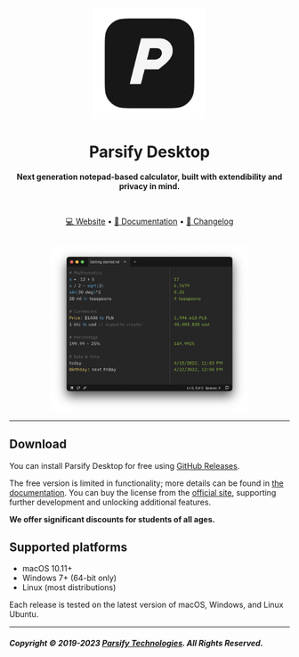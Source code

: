 <div align="center">
	<br>
	<br>
	<a href="https://parsify.app/?ref=gh" target="_blank" rel="noreferrer noopener">
		<img src="icon.png" width="200" height="200">
	</a>
	<h1>Parsify Desktop</h1>
	<p>
		<b>Next generation notepad-based calculator, built with extendibility and privacy in mind.</b>
	</p>
	<br>
	<p>
		<a href="https://parsify.app">💻 Website</a>
		•
		<a href="https://docs.parsify.app">📄 Documentation</a>
		•
		<a href="https://headwayapp.co/parsify-changelog">📝 Changelog</a>
	</p>
	<br>
	<a href="https://parsify.app/?ref=gh" target="_blank" rel="noreferrer noopener">
		<img src="screenshot.png" width="70%">
	</a>
</div>

---

## Download

You can install Parsify Desktop for free using [GitHub Releases](https://github.com/parsify-dev/desktop/releases).

The free version is limited in functionality; more details can be found in [the documentation](https://docs.parsify.app/miscellaneous/free-vs-activated). You can buy the license from the [official site](https://parsify.app), supporting further development and unlocking additional features. 

**We offer significant discounts for students of all ages.**

## Supported platforms

- macOS 10.11+
- Windows 7+ (64-bit only)
- Linux (most distributions)

Each release is tested on the latest version of macOS, Windows, and Linux Ubuntu.

---

##### Copyright © 2019-2023 [Parsify Technologies](https://parsify.app/about). All Rights Reserved.
